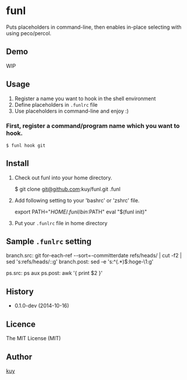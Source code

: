 funl
====

Puts placeholders in command-line, then enables in-place selecting with using peco/percol.

## Demo

WIP


## Usage

1. Register a name you want to hook in the shell environment
2. Define placeholders in `.funlrc` file
3. Use placeholders in command-line and enjoy :)


### First, register a command/program name which you want to hook.

    $ funl hook git

## Install

1. Check out funl into your home directory.

    $ git clone git@github.com:kuy/funl.git .funl

2. Add following setting to your 'bashrc' or 'zshrc' file.

    export PATH="$HOME/.funl/bin:$PATH"
    eval "$(funl init)"

3. Put your `.funlrc` file in home directory


## Sample `.funlrc` setting

branch.src: git for-each-ref --sort=-committerdate refs/heads/ | cut -f2 | sed 's:refs/heads/::g'
branch.post: sed -e 's:^\(.*\)$:hoge-\1:g'

ps.src: ps aux
ps.post: awk '{ print $2 }'


## History

- 0.1.0-dev (2014-10-16)


## Licence

The MIT License (MIT)


## Author

[kuy](https://github.com/kuy)
